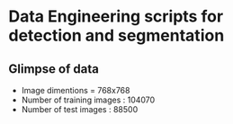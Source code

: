 # Data Engineering scripts for detection and segmentation

## Glimpse of data
* Image dimentions = 768x768
* Number of training images : 104070
* Number of test images : 88500
